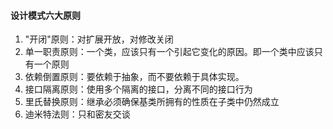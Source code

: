 ####  设计模式六大原则
1. "开闭"原则：对扩展开放，对修改关闭
2. 单一职责原则：一个类，应该只有一个引起它变化的原因。即一个类中应该只有一个原则
3. 依赖倒置原则：要依赖于抽象，而不要依赖于具体实现。
4. 接口隔离原则：使用多个隔离的接口，分离不同的接口行为
5. 里氏替换原则：继承必须确保基类所拥有的性质在子类中仍然成立
6. 迪米特法则：只和密友交谈